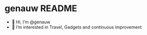 # genauw README

- 👋 Hi, I’m @genauw
- 👀 I’m interested in Travel, Gadgets and continuous improvement
